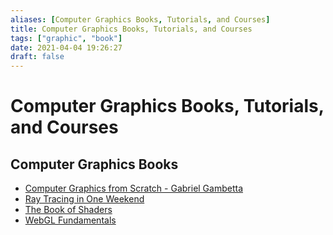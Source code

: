```yaml
---
aliases: [Computer Graphics Books, Tutorials, and Courses]
title: Computer Graphics Books, Tutorials, and Courses
tags: ["graphic", "book"]
date: 2021-04-04 19:26:27
draft: false
---
```


# Computer Graphics Books, Tutorials, and Courses

## Computer Graphics Books

* [Computer Graphics from Scratch - Gabriel Gambetta](https://gabrielgambetta.com/computer-graphics-from-scratch/)
* [Ray Tracing in One Weekend](https://raytracing.github.io/books/RayTracingInOneWeekend.html)
* [The Book of Shaders](https://thebookofshaders.com/)
* [WebGL Fundamentals](https://webglfundamentals.org/)
